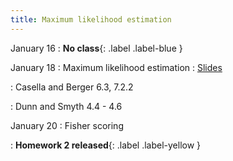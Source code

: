 ```yaml
---
title: Maximum likelihood estimation
---
```


January 16
: **No class**{: .label .label-blue }

January 18
: Maximum likelihood estimation
  : [Slides](https://sta711-s23.github.io/slides/lecture_4.pdf)
  
: Casella and Berger 6.3, 7.2.2

: Dunn and Smyth 4.4 - 4.6

January 20
: Fisher scoring

: **Homework 2 released**{: .label .label-yellow }